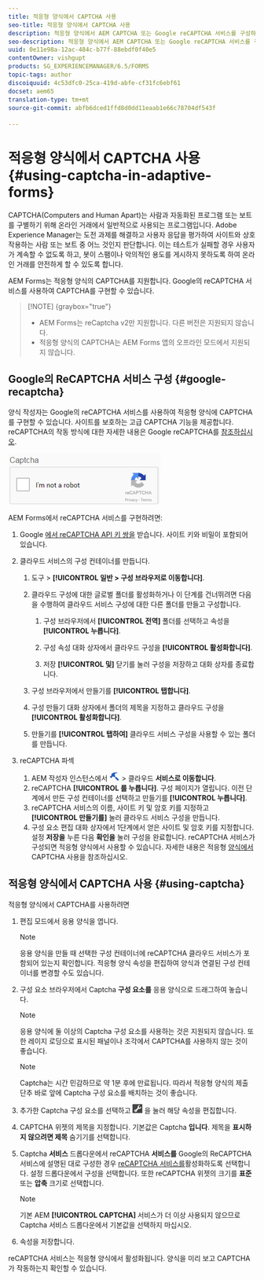 ```yaml
---
title: 적응형 양식에서 CAPTCHA 사용
seo-title: 적응형 양식에서 CAPTCHA 사용
description: 적응형 양식에서 AEM CAPTCHA 또는 Google reCAPTCHA 서비스를 구성하는 방법을 알아봅니다.
seo-description: 적응형 양식에서 AEM CAPTCHA 또는 Google reCAPTCHA 서비스를 구성하는 방법을 알아봅니다.
uuid: 0e11e98a-12ac-484c-b77f-88ebdf0f40e5
contentOwner: vishgupt
products: SG_EXPERIENCEMANAGER/6.5/FORMS
topic-tags: author
discoiquuid: 4c53dfc0-25ca-419d-abfe-cf31fc6ebf61
docset: aem65
translation-type: tm+mt
source-git-commit: abfb6dced1ffd8d0dd11eaab1e66c78704df543f

---
```



# 적응형 양식에서 CAPTCHA 사용{#using-captcha-in-adaptive-forms}

CAPTCHA(Computers and Human Apart)는 사람과 자동화된 프로그램 또는 보트를 구별하기 위해 온라인 거래에서 일반적으로 사용되는 프로그램입니다. Adobe Experience Manager는 도전 과제를 해결하고 사용자 응답을 평가하여 사이트와 상호 작용하는 사람 또는 보트 중 어느 것인지 판단합니다. 이는 테스트가 실패할 경우 사용자가 계속할 수 없도록 하고, 봇이 스팸이나 악의적인 용도를 게시하지 못하도록 하여 온라인 거래를 안전하게 할 수 있도록 합니다.

AEM Forms는 적응형 양식의 CAPTCHA를 지원합니다. Google의 reCAPTCHA 서비스를 사용하여 CAPTCHA를 구현할 수 있습니다.

>[!NOTE] {graybox=&quot;true&quot;}
>
>* AEM Forms는 reCaptcha v2만 지원합니다. 다른 버전은 지원되지 않습니다.
>* 적응형 양식의 CAPTCHA는 AEM Forms 앱의 오프라인 모드에서 지원되지 않습니다.
>



## Google의 ReCAPTCHA 서비스 구성 {#google-recaptcha}

양식 작성자는 Google의 reCAPTCHA 서비스를 사용하여 적응형 양식에 CAPTCHA를 구현할 수 있습니다. 사이트를 보호하는 고급 CAPTCHA 기능을 제공합니다. reCAPTCHA의 작동 방식에 대한 자세한 내용은 Google reCAPTCHA를 [참조하십시오](https://developers.google.com/recaptcha/).

![Recaptcha](assets/recaptcha_new.png)

AEM Forms에서 reCAPTCHA 서비스를 구현하려면:

1. Google [에서 reCAPTCHA API 키 쌍을](https://www.google.com/recaptcha/admin) 받습니다. 사이트 키와 비밀이 포함되어 있습니다.
1. 클라우드 서비스의 구성 컨테이너를 만듭니다.

   1. 도구 > **[!UICONTROL 일반 > 구성 브라우저로 이동합니다]**.
   1. 클라우드 구성에 대한 글로벌 폴더를 활성화하거나 이 단계를 건너뛰려면 다음을 수행하여 클라우드 서비스 구성에 대한 다른 폴더를 만들고 구성합니다.

      1. 구성 브라우저에서 **[!UICONTROL 전역]** 폴더를 선택하고 속성을 **[!UICONTROL 누릅니다]**.

      1. 구성 속성 대화 상자에서 클라우드 구성을 **[!UICONTROL 활성화합니다]**.
      1. 저장 **[!UICONTROL 및]** 닫기를 눌러 구성을 저장하고 대화 상자를 종료합니다.
   1. 구성 브라우저에서 만들기를 **[!UICONTROL 탭합니다]**.
   1. 구성 만들기 대화 상자에서 폴더의 제목을 지정하고 클라우드 구성을 **[!UICONTROL 활성화합니다]**.
   1. 만들기를 **[!UICONTROL 탭하여]** 클라우드 서비스 구성을 사용할 수 있는 폴더를 만듭니다.


1. reCAPTCHA 파섹

   1. AEM 작성자 인스턴스에서 ![도구-1](assets/tools-1.png) > 클라우드 **서비스로 이동합니다**.
   1. reCAPTCHA **[!UICONTROL 를 누릅니다]**. 구성 페이지가 열립니다. 이전 단계에서 만든 구성 컨테이너를 선택하고 만들기를 **[!UICONTROL 누릅니다]**.
   1. reCAPTCHA 서비스의 이름, 사이트 키 및 암호 키를 지정하고 **[!UICONTROL 만들기를]** 눌러 클라우드 서비스 구성을 만듭니다.
   1. 구성 요소 편집 대화 상자에서 1단계에서 얻은 사이트 및 암호 키를 지정합니다. 설정 **저장을** 누른 다음 **확인을** 눌러 구성을 완료합니다.
   reCAPTCHA 서비스가 구성되면 적응형 양식에서 사용할 수 있습니다. 자세한 내용은 적응형 [양식에서](#using-captcha)CAPTCHA 사용을 참조하십시오.

## 적응형 양식에서 CAPTCHA 사용 {#using-captcha}

적응형 양식에서 CAPTCHA를 사용하려면

1. 편집 모드에서 응용 양식을 엽니다.

   >[!NOTE]
   >
   >응용 양식을 만들 때 선택한 구성 컨테이너에 reCAPTCHA 클라우드 서비스가 포함되어 있는지 확인합니다. 적응형 양식 속성을 편집하여 양식과 연결된 구성 컨테이너를 변경할 수도 있습니다.

1. 구성 요소 브라우저에서 Captcha **구성 요소를** 응용 양식으로 드래그하여 놓습니다.

   >[!NOTE]
   >
   >응용 양식에 둘 이상의 Captcha 구성 요소를 사용하는 것은 지원되지 않습니다. 또한 레이지 로딩으로 표시된 패널이나 조각에서 CAPTCHA를 사용하지 않는 것이 좋습니다.

   >[!NOTE]
   >
   >Captcha는 시간 민감하므로 약 1분 후에 만료됩니다. 따라서 적응형 양식의 제출 단추 바로 앞에 Captcha 구성 요소를 배치하는 것이 좋습니다.

1. 추가한 Captcha 구성 요소를 선택하고 ![cmppr](assets/cmppr.png) 을 눌러 해당 속성을 편집합니다.
1. CAPTCHA 위젯의 제목을 지정합니다. 기본값은 Captcha **입니다**. 제목을 **표시하지 않으려면 제목** 숨기기를 선택합니다.
1. Captcha **서비스** 드롭다운에서 reCAPTCHA **서비스를** Google의 ReCAPTCHA 서비스에 설명된 대로 구성한 경우 [reCAPTCHA 서비스를](#google-recaptcha)활성화하도록 선택합니다. 설정 드롭다운에서 구성을 선택합니다. 또한 reCAPTCHA 위젯의 크기를 **표준** 또는 **압축** 크기로 선택합니다.

   >[!NOTE]
   >
   >기본 AEM **[!UICONTROL CAPTCHA]** 서비스가 더 이상 사용되지 않으므로 Captcha 서비스 드롭다운에서 기본값을 선택하지 마십시오.

1. 속성을 저장합니다.

reCAPTCHA 서비스는 적응형 양식에서 활성화됩니다. 양식을 미리 보고 CAPTCHA가 작동하는지 확인할 수 있습니다.
